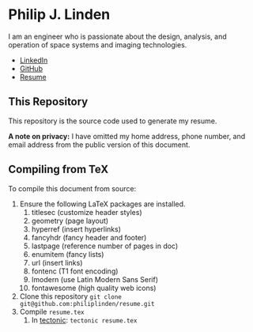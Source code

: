 # Philip J. Linden
I am an engineer who is passionate about the design, analysis, and operation of
space systems and imaging technologies.

* [LinkedIn](https://www.linkedin.com/in/philiplinden/)
* [GitHub](https://github.com/philiplinden/)
* [Resume](https://github.com/philiplinden/resume/blob/master/resume.pdf)

## This Repository
This repository is the source code used to generate my resume.

**A note on privacy:** I have omitted my home address, phone number, and email
address from the public version of this document.

## Compiling from TeX
To compile this document from source:

1. Ensure the following LaTeX packages are installed.
   1. titlesec (customize header styles)
   2. geometry (page layout)
   3. hyperref (insert hyperlinks)
   4. fancyhdr (fancy header and footer)
   5. lastpage (reference number of pages in doc)
   6. enumitem (fancy lists)
   7. url (insert links)
   8. fontenc (T1 font encoding)
   9. lmodern (use Latin Modern Sans Serif)
   10. fontawesome (high quality web icons)
2.  Clone this repository `git clone git@github.com:philiplinden/resume.git`
3.  Compile `resume.tex`
    1.  In [tectonic](https://tectonic-typesetting.github.io/en-US/): `tectonic resume.tex`
